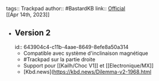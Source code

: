 tags:: Trackpad
author:: #BastardKB
link:: [Official](https://bastardkb.com/product/dilemma/)  
[[Apr 14th, 2023]]

- ## Version 2
  id:: 643904c4-c11b-4aae-8649-8efe8a50a314
	- Compatible avec système d'inclinaison magnétique
	- #Trackpad sur la partie droite
	- Support pour [[Kailh/Choc V1]] et [[Electronique/MX]]
	- [Kbd.news](https://kbd.news/Dilemma-v2-1968.html